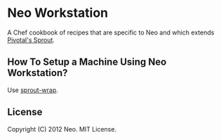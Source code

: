 # Neo Workstation

A Chef cookbook of recipes that are specific to Neo and which extends [Pivotal's Sprout](https://github.com/pivotal-sprout/sprout).

## How To Setup a Machine Using Neo Workstation?

Use [sprout-wrap](https://github.com/neo/sprout-wrap).

## License

Copyright (C) 2012 Neo. MIT License.

